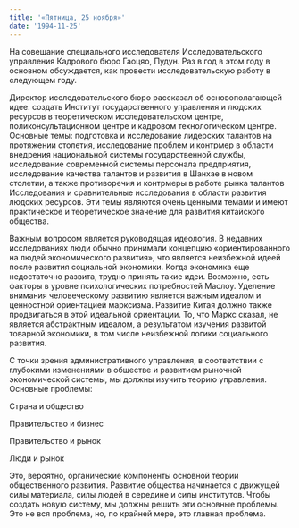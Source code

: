 ```yaml
---
title: '«Пятница, 25 ноября»'
date: '1994-11-25'
---
```


На совещание специального исследователя Исследовательского управления Кадрового бюро Гаоцяо, Пудун. Раз в год в этом году в основном обсуждается, как провести исследовательскую работу в следующем году.

Директор исследовательского бюро рассказал об основополагающей идее: создать Институт государственного управления и людских ресурсов в теоретическом исследовательском центре, поликонсультационном центре и кадровом технологическом центре. Основные темы: подготовка и исследование лидерских талантов на протяжении столетия, исследование проблем и контрмер в области внедрения национальной системы государственной службы, исследование современной системы персонала предприятия, исследование качества талантов и развития в Шанхае в новом столетии, а также противоречия и контрмеры в работе рынка талантов Исследования и сравнительные исследования в области развития людских ресурсов. Эти темы являются очень ценными темами и имеют практическое и теоретическое значение для развития китайского общества.

Важным вопросом является руководящая идеология. В недавних исследованиях люди обычно принимали концепцию «ориентированного на людей экономического развития», что является неизбежной идеей после развития социальной экономики. Когда экономика еще недостаточно развита, трудно принять такие идеи. Возможно, есть факторы в уровне психологических потребностей Маслоу. Уделение внимания человеческому развитию является важным идеалом и ценностной ориентацией марксизма. Развитие Китая должно также продвигаться в этой идеальной ориентации. То, что Маркс сказал, не является абстрактным идеалом, а результатом изучения развитой товарной экономики, в том числе неизбежной логики социального развития.

С точки зрения административного управления, в соответствии с глубокими изменениями в обществе и развитием рыночной экономической системы, мы должны изучить теорию управления. Основные проблемы:

Страна и общество

Правительство и бизнес

Правительство и рынок

Люди и рынок

Это, вероятно, органические компоненты основной теории общественного развития. Развитие общества начинается с движущей силы материала, силы людей в середине и силы институтов. Чтобы создать новую систему, мы должны решить эти основные проблемы. Это не вся проблема, но, по крайней мере, это главная проблема.

